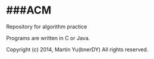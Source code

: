 ###ACM
===
Repository for algorithm practice


Programs are written in C or Java.



Copyright (c) 2014, Martin Yu(bnerDY) All rights reserved.
